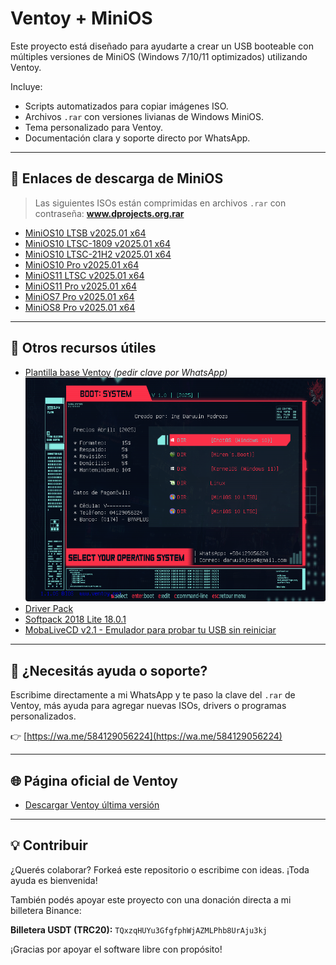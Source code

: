 # Ventoy + MiniOS

Este proyecto está diseñado para ayudarte a crear un USB booteable con múltiples versiones de MiniOS (Windows 7/10/11 optimizados) utilizando Ventoy.

Incluye:
- Scripts automatizados para copiar imágenes ISO.
- Archivos `.rar` con versiones livianas de Windows MiniOS.
- Tema personalizado para Ventoy.
- Documentación clara y soporte directo por WhatsApp.

---

## 📅 Enlaces de descarga de MiniOS

> Las siguientes ISOs están comprimidas en archivos `.rar` con contraseña: **www.dprojects.org.rar**

- [MiniOS10 LTSB v2025.01 x64](https://www.mediafire.com/file/rurtlplyfu9ey52/MiniOS10_LTSB_v2025.01_x64_-_www.dprojects.org.rar/file)
- [MiniOS10 LTSC-1809 v2025.01 x64](https://www.mediafire.com/file/0pe8c12yepfglz8/MiniOS10_LTSC-1809_v2025.01_x64_-_www.dprojects.org.rar/file)
- [MiniOS10 LTSC-21H2 v2025.01 x64](https://www.mediafire.com/file/wl8tc1o1lpetngb/MiniOS10_LTSC-21H2_v2025.01_x64_-_www.dprojects.org.rar/file)
- [MiniOS10 Pro v2025.01 x64](https://www.mediafire.com/file/od2rqng1guazmtm/MiniOS10_Pro_v2025.01_x64_-_www.dprojects.org.rar/file)
- [MiniOS11 LTSC v2025.01 x64](https://www.mediafire.com/file/pv1w475duj616ah/MiniOS11_LTSC_v2025.01_x64_-_www.dprojects.org.rar/file)
- [MiniOS11 Pro v2025.01 x64](https://www.mediafire.com/file/ucnzqj9j1bmer7u/MiniOS11_Pro_v2025.01_x64_-_www.dprojects.org.rar/file)
- [MiniOS7 Pro v2025.01 x64](https://www.mediafire.com/file/ko7jgs0vjd64cbf/MiniOS7_Pro_v2025.01_x64_-_www.dprojects.org.rar/file)
- [MiniOS8 Pro v2025.01 x64](https://www.mediafire.com/file/je1u8f5bzgxks0d/MiniOS8_Pro_v2025.01_x64_-_www.dprojects.org.rar/file)

---

## 🔧 Otros recursos útiles

- [Plantilla base Ventoy](https://www.mediafire.com/file/bbrwcb3qwfa9xvq/ventoy.rar/file) *(pedir clave por WhatsApp)*
![img.png](img.png)
- [Driver Pack](https://www.mediafire.com/file/38lsytdfv4mlsei/Driver_pack.rar/file)
- [Softpack 2018 Lite 18.0.1](https://www.mediafire.com/file/kaxkhlb6n6be7p3/Softpack2018_lite_18.0.1.rar/file)
- [MobaLiveCD v2.1 - Emulador para probar tu USB sin reiniciar](https://www.mediafire.com/file/u104n5fuhs3cx2s/MobaLiveCD_v2.1.exe/file)

---

## 📲 ¿Necesitás ayuda o soporte?
Escribime directamente a mi WhatsApp y te paso la clave del `.rar` de Ventoy, más ayuda para agregar nuevas ISOs, drivers o programas personalizados.

👉 [https://wa.me/584129056224](https://wa.me/584129056224)

---

## 🌐 Página oficial de Ventoy
- [Descargar Ventoy última versión](https://www.ventoy.net/en/download.html)

---

## 💡 Contribuir
¿Querés colaborar? Forkeá este repositorio o escribime con ideas. ¡Toda ayuda es bienvenida!

También podés apoyar este proyecto con una donación directa a mi billetera Binance:

**Billetera USDT (TRC20):** `TQxzqHUYu3GfgfphWjAZMLPhb8UrAju3kj`

¡Gracias por apoyar el software libre con propósito!


